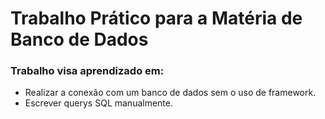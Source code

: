 # Trabalho Prático para a Matéria de Banco de Dados

### Trabalho visa aprendizado em:
 - Realizar a conexão com um banco de dados sem o uso de framework.
 - Escrever querys SQL manualmente.
